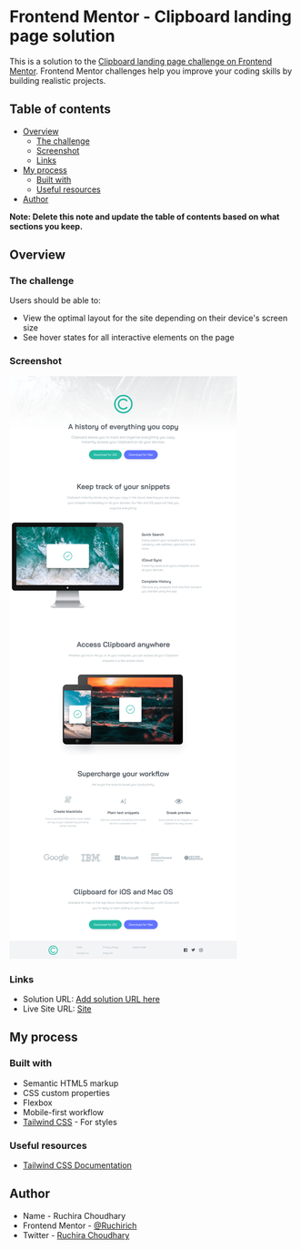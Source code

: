 # Frontend Mentor - Clipboard landing page solution

This is a solution to the [Clipboard landing page challenge on Frontend Mentor](https://www.frontendmentor.io/challenges/clipboard-landing-page-5cc9bccd6c4c91111378ecb9). Frontend Mentor challenges help you improve your coding skills by building realistic projects. 

## Table of contents

- [Overview](#overview)
  - [The challenge](#the-challenge)
  - [Screenshot](#screenshot)
  - [Links](#links)
- [My process](#my-process)
  - [Built with](#built-with)
  - [Useful resources](#useful-resources)
- [Author](#author)

**Note: Delete this note and update the table of contents based on what sections you keep.**

## Overview

### The challenge

Users should be able to:

- View the optimal layout for the site depending on their device's screen size
- See hover states for all interactive elements on the page

### Screenshot

![](./dist/images/screenshot.png)

### Links

- Solution URL: [Add solution URL here](https://your-solution-url.com)
- Live Site URL: [Site](https://ruchira-clipboard.netlify.app/)

## My process

### Built with

- Semantic HTML5 markup
- CSS custom properties
- Flexbox
- Mobile-first workflow
- [Tailwind CSS](https://tailwindcss.com/) - For styles

### Useful resources

- [Tailwind CSS Documentation](https://tailwindcss.com/docs/installation)


## Author

- Name - Ruchira Choudhary
- Frontend Mentor - [@Ruchirich](https://www.frontendmentor.io/profile/Ruchirich)
- Twitter - [Ruchira Choudhary](https://www.linkedin.com/in/ruchira-choudhary/)
